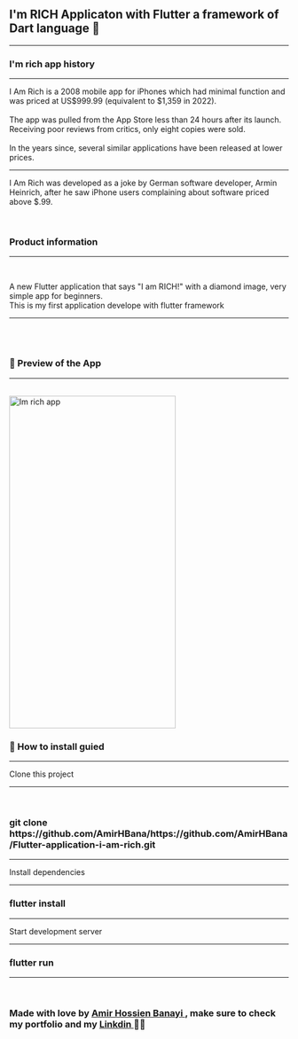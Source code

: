 <h2> I'm <strong> RICH Applicaton </strong> with Flutter a framework of Dart language 💎 </h2>

<hr>

<h3> I'm rich app history </h3>

<hr>

<p> I Am Rich is a 2008 mobile app for iPhones which had minimal function and was priced at US$999.99 (equivalent to $1,359 in 2022).<br><br>
  The app was pulled from the App Store less than 24 hours after its launch. Receiving poor reviews from critics, only eight copies were sold.<br><br>
  In the years since, several similar applications have been released at lower prices.<br>

  <hr>

  I Am Rich was developed as a joke by German software developer, Armin Heinrich, after he saw iPhone users complaining about software priced above $.99.

</p>

<br>

<h3> Product information </h3>
<hr>
<br>



<p> A new Flutter application that says "I am RICH!" with a diamond image, very simple app for beginners. <br>
    This is my first application develope with flutter framework
</p>

<hr>
<br><br>

<h3> 🚀 Preview of the App </h3>

<hr>
<br>

<img src="https://private-user-images.githubusercontent.com/140143893/314195984-7f64b0de-e5a1-40ff-804c-6be30aecf7ac.png?jwt=eyJhbGciOiJIUzI1NiIsInR5cCI6IkpXVCJ9.eyJpc3MiOiJnaXRodWIuY29tIiwiYXVkIjoicmF3LmdpdGh1YnVzZXJjb250ZW50LmNvbSIsImtleSI6ImtleTUiLCJleHAiOjE3MTA4NzU0MTMsIm5iZiI6MTcxMDg3NTExMywicGF0aCI6Ii8xNDAxNDM4OTMvMzE0MTk1OTg0LTdmNjRiMGRlLWU1YTEtNDBmZi04MDRjLTZiZTMwYWVjZjdhYy5wbmc_WC1BbXotQWxnb3JpdGhtPUFXUzQtSE1BQy1TSEEyNTYmWC1BbXotQ3JlZGVudGlhbD1BS0lBVkNPRFlMU0E1M1BRSzRaQSUyRjIwMjQwMzE5JTJGdXMtZWFzdC0xJTJGczMlMkZhd3M0X3JlcXVlc3QmWC1BbXotRGF0ZT0yMDI0MDMxOVQxOTA1MTNaJlgtQW16LUV4cGlyZXM9MzAwJlgtQW16LVNpZ25hdHVyZT0zMTAyMDE2MWM1YzRhODM1YzFmOGJmOGE3MmFjYTExOWU3NDI3ZmU5YmU1OGQyZGQ4YjQ5MmNhMjkxMzAzMmQzJlgtQW16LVNpZ25lZEhlYWRlcnM9aG9zdCZhY3Rvcl9pZD0wJmtleV9pZD0wJnJlcG9faWQ9MCJ9.Yeo_6HJl03oFnP_nE4a1YmAMuU8gPmJqpQLXB1qMNEs" alt="Im rich app" width="300" height="600">

<br>

<h3> 👷 How to install guied </h3>

<hr>

<p> Clone this project </p>

<hr><br>

<h3> <strong> git clone https://github.com/AmirHBana/https://github.com/AmirHBana/Flutter-application-i-am-rich.git </strong></h3>

<hr>

<p> Install dependencies </p>

<hr>

<h3> <strong> flutter install </strong></h3>

<hr>

<p> Start development server </p>

<hr>

<h3> <strong> flutter run </strong></h3>

<hr>

<br>


<h3> <strong> Made with love by <a href="https://github.com/AmirHBana" > Amir Hossien Banayi </a>, make sure to check my portfolio and my <a href="https://www.linkedin.com/in/amirhossien-banayikhalilabad/"> Linkdin </a>  💜🚀 </strong></h3>
